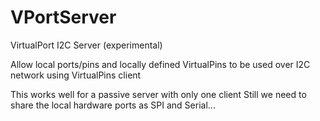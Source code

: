 VPortServer
===========

VirtualPort I2C Server (experimental)

Allow local ports/pins and locally defined VirtualPins to be used over I2C network
using VirtualPins client

This works well for a passive server with only one client
Still we need to share the local hardware ports as SPI and Serial...
